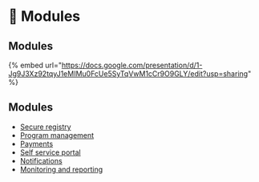 # 🧱 Modules

## Modules&#x20;

{% embed url="https://docs.google.com/presentation/d/1-Jg9J3Xz92tqyJ1eMIMu0FcUe5SyTqVwM1cCr9O9GLY/edit?usp=sharing" %}

## Modules

* [Secure registry](secure-registry/)
* [Program management](beneficiary-management.md)
* [Payments](eligibility-and-enrolment.md)
* [Self service portal](self-service-portal.md)
* [Notifications](notifications.md)
* [Monitoring and reporting](monitoring-and-reporting.md)

<figure><img src="https://raw.githubusercontent.com/shibu-narayanan/openg2p-documentation/develop/.gitbook/assets/openg2p_linear_flow.svg" alt=""><figcaption></figcaption></figure>

<figure><img src="https://github.com/shibu-narayanan/openg2p-documentation/blob/develop/.gitbook/assets/openg2p_linear_flow.svg" alt=""><figcaption></figcaption></figure>
